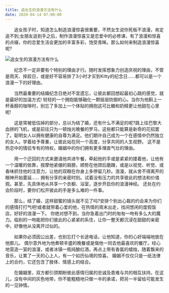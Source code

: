```yaml
---
title: 追女生的浪漫方法有什么
date: 2020-04-14 07:00:00
---
```




　　追女孩子时，知道怎么制造浪漫惊喜很重要，不然女生说你死板不浪漫，肯定追不到;女朋友追到手之后，制作浪漫惊喜又是恋爱中的必修课，有了浪漫和惊喜的点缀，你的恋爱生活会更加的丰富多彩，饱受青睐。那么如何来制造浪漫惊喜呢?

![追女生的浪漫方法有什么](/img/d70f82274ae04d00156166a14474a62f.jpg)

　　纪念不一定非要有个特别的理由才行。随时发挥想象力创造庆祝的理由，不管是雨天、摔跤日，或是好不容易排了3小时才买到Kitty的纪念日......都可以是一个浪漫一下的好理由。

　　当然最重要的结婚纪念日绝对不宜遗忘，让彼此都回想起最初心跳的感觉，就是最好的加温方式! 轻轻的一个拥抱能够融化一颗层层防御的心。当你为他斟上一杯香醇的咖啡时，别忘了多加上一个体贴的拥抱这可比糖和奶精更让他甜在心里呢!

　　这是常被低估掉的部分，总以为结了婚，还有什么不满足的呢?跳上往巴黎大血拼的飞机，或是前往只为一顿烛光晚餐的罗马，这些都只能算是新奇的花招罢了。聪明女人以拥有健康的自尊为满足。他们期许自己成为一个在感情中仍然独立的女人。学着给予尊重，让彼此站在同一个高度，分享共同的人生视野。 这不是热恋中的情侣专有的特权，婚姻中的你们拥有更多理直气壮的理由。

　　用一个迂回的方式来邀请他共进午餐，牵起他的手或是紧紧的搂着他，让他有一个温暖的依靠，按摩他紧绷的肩膀，顺势在他颈后磨蹭，或是以视觉、听觉、或香味抓住他的注意力，让他的双眼在你身上多停留几秒。浪漫，就从舍不得离开的眼神开始蔓延…… 拥有分享的亲密时刻。试着没有压力的共享彼此的想法和价值观。甚至，先具体地从共享一个衣橱、浴室，逐步开启你的浪漫神经。 还处在约会阶段时，要你们松开彼此的手是多么难的一件事。

　　那么，结了婚，这样甜蜜的镜头就不见了吗?安排个别出心裁的约会来为你们的感情打打气吧!或者就带着心爱的他，在热情的周末出走，找间悠闲的度假饭店，好好的浪漫一下。 你绝对想不到，当你急着出门时的匆匆一吻有多么大的魔力。临别的一吻能把你们彼此的心紧紧的系住，让你一整天都沉浸在甜甜的亲密中，好像他从没离开过似的。

　　如果你必须因公出差，也别忘打个长途电话，让他知道，你的心好端端地放在他那儿。 偶尔意外地为他煮顿丰盛的晚餐或是偕他一同去他最喜欢的餐厅。经心地营造一室的浪漫，或者冰镇一瓶纯酿红酒，再点上带有香氲的蜡烛，随着飘来的音乐，让累了一天的心上人，有一个如历仙境的惊喜。 婚姻不仅仅只是一纸法律上的合约，它还包含了肢体、情感上的结合。

　　在婚姻里，双方都引颈期盼彼此感情归属的忠诚及患难与共的相互扶持。在这儿，没有中间的灰色地带，你不能粗糙地只做一半的承诺，把另一半留给可能发生的一见钟情。